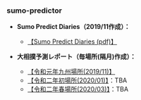 ﻿### sumo-predictor
- **Sumo Predict Diaries（2019/11作成）：**
  - [【Sumo Predict Diaries (pdf)】](https://ryutoro-galois.github.io/sumo-predictor/SumoPredictDiaries_v1_201911.pdf)

- **大相撲予測レポート（毎場所(隔月)作成）：**
  - [【令和元年九州場所(2019/11)】](https://ryutoro-galois.github.io/sumo-predictor/PredResult_sumo_targetYM_201911.html)
  - [【令和二年初場所(2020/01)】](https://ryutoro-galois.github.io/sumo-predictor/PredResult_sumo_targetYM_202001.html)：TBA
  - [【令和二年春場所(2020/03)】](https://ryutoro-galois.github.io/sumo-predictor/PredResult_sumo_targetYM_202001.html)：TBA



